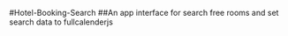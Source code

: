 #Hotel-Booking-Search
##An app interface for search free rooms and set search data to fullcalenderjs